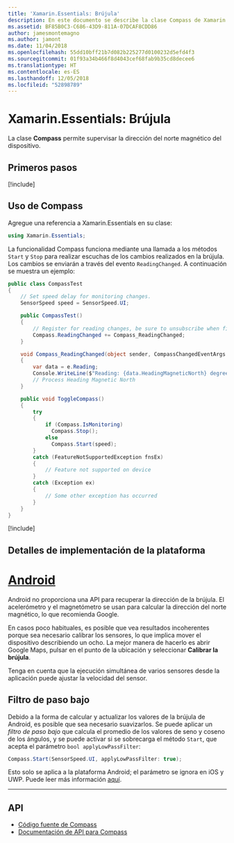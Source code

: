 ```yaml
---
title: 'Xamarin.Essentials: Brújula'
description: En este documento se describe la clase Compass de Xamarin.Essentials, que permite supervisar la dirección del norte magnético del dispositivo.
ms.assetid: BF85B0C3-C686-43D9-811A-07DCAF8CDD86
author: jamesmontemagno
ms.author: jamont
ms.date: 11/04/2018
ms.openlocfilehash: 55dd10bff21b7d082b225277d0100232d5efd4f3
ms.sourcegitcommit: 01f93a34b466f8d4043cef68fab9b35cd8decee6
ms.translationtype: HT
ms.contentlocale: es-ES
ms.lasthandoff: 12/05/2018
ms.locfileid: "52898789"
---
```

# <a name="xamarinessentials-compass"></a>Xamarin.Essentials: Brújula

La clase **Compass** permite supervisar la dirección del norte magnético del dispositivo.

## <a name="get-started"></a>Primeros pasos

[!include[](~/essentials/includes/get-started.md)]

## <a name="using-compass"></a>Uso de Compass

Agregue una referencia a Xamarin.Essentials en su clase:

```csharp
using Xamarin.Essentials;
```

La funcionalidad Compass funciona mediante una llamada a los métodos `Start` y `Stop` para realizar escuchas de los cambios realizados en la brújula. Los cambios se enviarán a través del evento `ReadingChanged`. A continuación se muestra un ejemplo:

```csharp
public class CompassTest
{
    // Set speed delay for monitoring changes.
    SensorSpeed speed = SensorSpeed.UI;

    public CompassTest()
    {
        // Register for reading changes, be sure to unsubscribe when finished
        Compass.ReadingChanged += Compass_ReadingChanged;
    }

    void Compass_ReadingChanged(object sender, CompassChangedEventArgs e)
    {
        var data = e.Reading;
        Console.WriteLine($"Reading: {data.HeadingMagneticNorth} degrees");
        // Process Heading Magnetic North
    }

    public void ToggleCompass()
    {
        try
        {
            if (Compass.IsMonitoring)
              Compass.Stop();
            else
              Compass.Start(speed);
        }
        catch (FeatureNotSupportedException fnsEx)
        {
            // Feature not supported on device
        }
        catch (Exception ex)
        {
            // Some other exception has occurred
        }
    }
}
```

[!include[](~/essentials/includes/sensor-speed.md)]

## <a name="platform-implementation-specifics"></a>Detalles de implementación de la plataforma

# <a name="androidtabandroid"></a>[Android](#tab/android)

Android no proporciona una API para recuperar la dirección de la brújula. El acelerómetro y el magnetómetro se usan para calcular la dirección del norte magnético, lo que recomienda Google.

En casos poco habituales, es posible que vea resultados incoherentes porque sea necesario calibrar los sensores, lo que implica mover el dispositivo describiendo un ocho. La mejor manera de hacerlo es abrir Google Maps, pulsar en el punto de la ubicación y seleccionar **Calibrar la brújula**.

Tenga en cuenta que la ejecución simultánea de varios sensores desde la aplicación puede ajustar la velocidad del sensor.

## <a name="low-pass-filter"></a>Filtro de paso bajo

Debido a la forma de calcular y actualizar los valores de la brújula de Android, es posible que sea necesario suavizarlos. Se puede aplicar un _filtro de paso bajo_ que calcula el promedio de los valores de seno y coseno de los ángulos, y se puede activar si se sobrecarga el método `Start`, que acepta el parámetro `bool applyLowPassFilter`:

```csharp
Compass.Start(SensorSpeed.UI, applyLowPassFilter: true);
```

Esto solo se aplica a la plataforma Android; el parámetro se ignora en iOS y UWP.  Puede leer más información [aquí](https://github.com/xamarin/Essentials/pull/354#issuecomment-405316860).

--------------

## <a name="api"></a>API

- [Código fuente de Compass](https://github.com/xamarin/Essentials/tree/master/Xamarin.Essentials/Compass)
- [Documentación de API para Compass](xref:Xamarin.Essentials.Compass)
